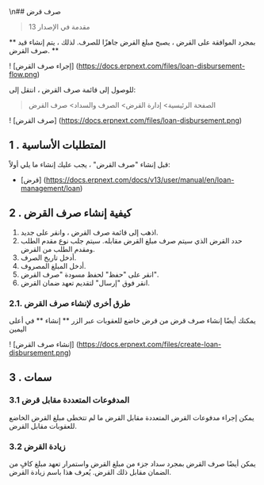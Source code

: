 \n## صرف قرض

> مقدمة في الإصدار 13

** بمجرد الموافقة على القرض ، يصبح مبلغ القرض جاهزًا للصرف. لذلك ، يتم إنشاء قيد صرف القرض. **

! [إجراء صرف القرض] (https://docs.erpnext.com/files/loan-disbursement-flow.png)

للوصول إلى قائمة صرف القرض ، انتقل إلى:

> الصفحة الرئيسية> إدارة القرض> الصرف والسداد> صرف القرض

! [صرف القرض] (https://docs.erpnext.com/files/loan-disbursement.png)

## 1 \. المتطلبات الأساسية

قبل إنشاء "صرف القرض" ، يجب عليك إنشاء ما يلي أولاً:

* [قرض] (https://docs.erpnext.com/docs/v13/user/manual/en/loan-management/loan)

## 2 \. كيفية إنشاء صرف القرض

1. اذهب إلى قائمة صرف القرض ، وانقر على جديد.
2. حدد القرض الذي سيتم صرف مبلغ القرض مقابله. سيتم جلب نوع مقدم الطلب ومقدم الطلب من القرض.
3. أدخل تاريخ الصرف.
4. أدخل المبلغ المصروف.
5. انقر على "حفظ" لحفظ مسودة "صرف القرض".
6. انقر فوق "إرسال" لتقديم تعهد ضمان القرض.

### 2.1. طرق أخرى لإنشاء صرف القرض

يمكنك أيضًا إنشاء صرف قرض من قرض خاضع للعقوبات عبر الزر ** إنشاء ** في أعلى اليمين

! [إنشاء صرف القرض] (https://docs.erpnext.com/files/create-loan-disbursement.png)

## 3 \. سمات

### 3.1 المدفوعات المتعددة مقابل قرض

يمكن إجراء مدفوعات القرض المتعددة مقابل القرض ما لم تتخطى مبلغ القرض الخاضع للعقوبات مقابل القرض.

### 3.2 زيادة القرض

يمكن أيضًا صرف القرض بمجرد سداد جزء من مبلغ القرض واستمرار تعهد مبلغ كافٍ من الضمان مقابل ذلك القرض. يُعرف هذا باسم زيادة القرض.